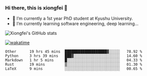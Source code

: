 ### Hi there, this is xiongfei 👋


- 🔭 I’m currently a 1st year PhD student at Kyushu University.
- 🌱 I’m currently learning software engineering, deep learning...

<!--
**Toma62299781/Toma62299781** is a ✨ _special_ ✨ repository because its `README.md` (this file) appears on your GitHub profile.
Here are some ideas to get you started:
-->

![Xiongfei's GitHub stats](https://github-readme-stats.vercel.app/api?username=Toma62299781)


[![wakatime](https://wakatime.com/badge/user/9e8d5516-d162-43e7-9563-87295d455a71.svg)](https://wakatime.com/@9e8d5516-d162-43e7-9563-87295d455a71)

<!--START_SECTION:waka-->
```text
Other      19 hrs 45 mins  ███████████████████▓░░░░░   78.92 % 
Python     3 hrs 39 mins   ███▓░░░░░░░░░░░░░░░░░░░░░   14.60 % 
Markdown   1 hr 5 mins     █░░░░░░░░░░░░░░░░░░░░░░░░   04.33 % 
Rust       19 mins         ▒░░░░░░░░░░░░░░░░░░░░░░░░   01.30 % 
LaTeX      9 mins          ░░░░░░░░░░░░░░░░░░░░░░░░░   00.65 % 
```
<!--END_SECTION:waka-->

